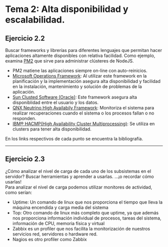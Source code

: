 # Tema 2: Alta disponibilidad y escalabilidad.  
## Ejercicio 2.2    

Buscar frameworks y librerías para diferentes lenguajes que permitan hacer aplicaciones altamente disponibles con relativa facilidad.
Como ejemplo, examina [PM2](https://github.com/Unitech/pm2) que sirve para administrar clústeres de NodeJS.   
- PM2 matiene las aplicaciones siempre on-line con auto-reinicios.
- [Microsoft Operations Framework](https://docs.microsoft.com/es-es/biztalk/core/high-availability-and-the-microsoft-operations-framework): Al utilizar este framework en la planificación y la implementación asegura alta disponibilidad y facilidad en la instalación, mantenimiento y solución de problemas de la aplicación.
- [Sun Clusted Software (Oracle)](https://docs.oracle.com/cd/E19316-01/820-4676/cacfifdd/index.html): Este framework asegura alta disponiblidad entre el usuario y los datos.
- [QNX Neutrino High Availabily Framework](http://www.qnx.com/developers/docs/6.5.0/index.jsp?topic=%2Fcom.qnx.doc.ham_en_ham%2Fparts.html): Monitoriza el sistema para realizar recuperaciones cuando el sistema o los procesos fallan o no responden.   
- [IBM® HACMP(High Availability Cluster Multiprocessing)](https://www.ibm.com/support/knowledgecenter/en/SSAW57_7.0.0/com.ibm.websphere.nd.doc/info/ae/ae/cjt0002_.html): Se utiliza en clusters para tener alta disponibilidad.  
  
En los links respectivos de cada punto se encuentra la bibliografía.

- - -  

## Ejercicio 2.3    

¿Cómo analizar el nivel de carga de cada uno de los subsistemas en el servidor?
Buscar herramientas y aprender a usarlas.
...¡o recordar cómo usarlas!  
Para analizar el nivel de carga podemos utilizar monitores de actividad, como serían:
- Uptime: Un comando de linux que nos proporciona el tiempo que lleva la máquina encendida y carga media del sistema
- Top: Otro comando de linux más completo que uptime, ya que además nos proporciona información individual de procesos, tareas del sistema, información de CPU, memoria física y virtual
- Zabbix es un profiler que nos facilita la monitorización de nuestros servicios red, servidores o hardware red.
- Nagios es otro profiler como Zabbix

